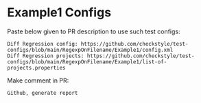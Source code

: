 # Example1 Configs
Paste below given to PR description to use such test configs:
```
Diff Regression config: https://github.com/checkstyle/test-configs/blob/main/RegexpOnFilename/Example1/config.xml
Diff Regression projects: https://github.com/checkstyle/test-configs/blob/main/RegexpOnFilename/Example1/list-of-projects.properties
```
Make comment in PR:
```
Github, generate report
```
